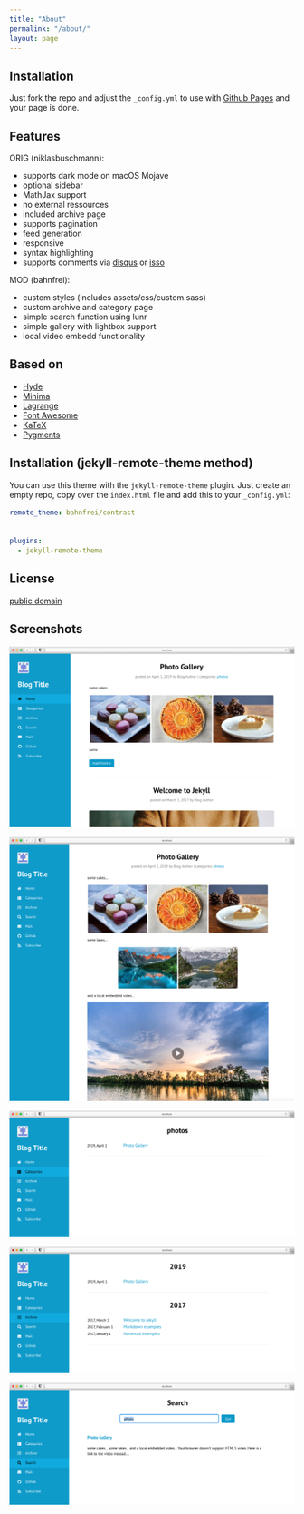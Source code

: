 ```yaml
---
title: "About"
permalink: "/about/"
layout: page
---
```


## Installation

Just fork the repo and adjust the `_config.yml` to use with [Github Pages](https://pages.github.com/) and your page is done.

## Features

ORIG (niklasbuschmann):
 - supports dark mode on macOS Mojave
 - optional sidebar
 - MathJax support
 - no external ressources
 - included archive page
 - supports pagination
 - feed generation
 - responsive
 - syntax highlighting
 - supports comments via [disqus](https://disqus.com/) or [isso](http://posativ.org/isso/)

MOD (bahnfrei):
 - custom styles (includes assets/css/custom.sass)
 - custom archive and category page
 - simple search function using lunr
 - simple gallery with lightbox support
 - local video embedd functionality

## Based on

- [Hyde](https://github.com/poole/hyde)
- [Minima](https://github.com/jekyll/minima)
- [Lagrange](https://github.com/LeNPaul/Lagrange)
- [Font Awesome](http://fontawesome.io/)
- [KaTeX](https://katex.org/)
- [Pygments](https://github.com/richleland/pygments-css)

## Installation (jekyll-remote-theme method)

You can use this theme with the `jekyll-remote-theme` plugin. Just create an empty repo, copy over the `index.html` file and add this to your `_config.yml`:

```yaml
remote_theme: bahnfrei/contrast


plugins:
  - jekyll-remote-theme
```

## License

[public domain](http://unlicense.org/)

## Screenshots

![Screenshot](/assets/images/home.png)

![Screenshot](/assets/images/photo.png)

![Screenshot](/assets/images/categories.png)

![Screenshot](/assets/images/archive.png)

![Screenshot](/assets/images/search.png)

